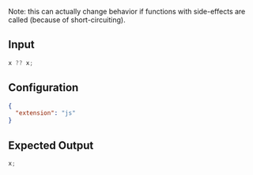 
Note: this can actually change behavior if functions with side-effects are called (because of short-circuiting).

## Input
```javascript input
x ?? x;
```

## Configuration
```json configuration
{
  "extension": "js"
}
```

## Expected Output
```javascript expected output
x;
```
